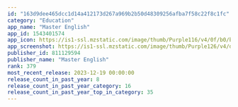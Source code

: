 ```yaml
---
id: "163d9dee465dcc1d14a412173d267a969b2b50d48309256afba7f58c22f8c1fc"
category: "Education"
app_name: "Master English"
app_id: 1543401574
app_icon: https://is1-ssl.mzstatic.com/image/thumb/Purple116/v4/0f/b0/bc/0fb0bc69-30ff-9857-48b4-09f81629f957/AppIcon-1x_U007emarketing-0-7-0-85-220.png/1024x1024bb.png
app_screenshot: https://is1-ssl.mzstatic.com/image/thumb/Purple126/v4/da/78/a4/da78a4e3-0394-99ca-ec20-a84747aa7209/e5619f54-b23f-43e7-96c7-0d8da0880df2_1_Appstore_Kosmo_Header.png/1284x2778bb.png
publisher_id: 811129594
publisher_name: "Master English"
rank: 379
most_recent_release: 2023-12-19 00:00:00
release_count_in_past_year: 8
release_count_in_past_year_category: 16
release_count_in_past_year_top_in_category: 35
---
```

